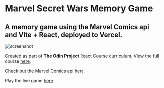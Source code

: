 # Marvel Secret Wars Memory Game

## A memory game using the Marvel Comics api and Vite + React, deployed to Vercel.

![screenshot](public/images/app-screenshot.png)

Created as part of **The Odin Project** React Course curriculum. View the full course [here](https://www.theodinproject.com/paths/full-stack-javascript/courses/react).

Check out the Marvel Comics api [here](https://developer.marvel.com/docs#!/public/).

Play the live game [here](https://top-memory-game-jacobgiordanos-projects.vercel.app/).
